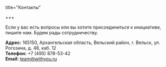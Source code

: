 title="Контакты"  

+++

Если у вас есть вопросы или вы хотите присоединиться к инициативе, пишите нам. Будем рады сотрудничеству.


**Адрес:** 165150, Архангельская область, Вельский район, г. Вельск, ул. Рогозина, д. 48, каб. 12  
**Телефон:** +7 (495) 878-53-42  
**Email:** team@withyou.ru   
